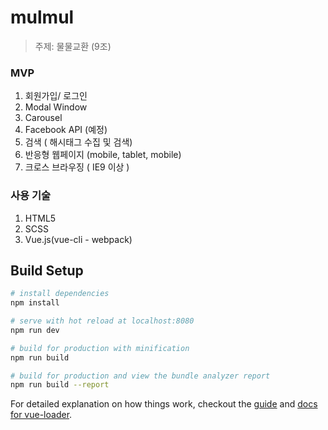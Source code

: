 # mulmul

> 주제: 물물교환 (9조)

### MVP
1. 회원가입/ 로그인
2. Modal Window
3. Carousel 
4. Facebook API (예정)
5. 검색 ( 해시태그 수집 및 검색)
6. 반응형 웹페이지 (mobile, tablet, mobile)
7. 크로스 브라우징 ( IE9 이상 )

### 사용 기술
1. HTML5 
2. SCSS
3. Vue.js(vue-cli - webpack)

## Build Setup

``` bash
# install dependencies
npm install

# serve with hot reload at localhost:8080
npm run dev

# build for production with minification
npm run build

# build for production and view the bundle analyzer report
npm run build --report
```

For detailed explanation on how things work, checkout the [guide](http://vuejs-templates.github.io/webpack/) and [docs for vue-loader](http://vuejs.github.io/vue-loader).
